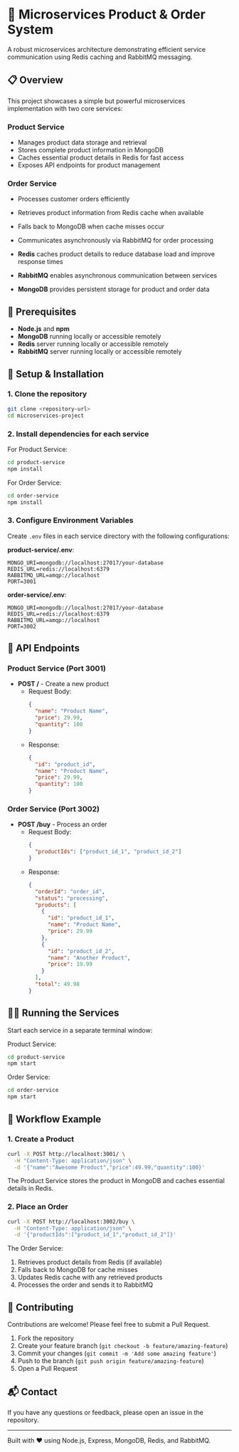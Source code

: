 # 🚀 Microservices Product & Order System

A robust microservices architecture demonstrating efficient service communication using Redis caching and RabbitMQ messaging.

## 📋 Overview

This project showcases a simple but powerful microservices implementation with two core services:

### Product Service
- Manages product data storage and retrieval
- Stores complete product information in MongoDB
- Caches essential product details in Redis for fast access
- Exposes API endpoints for product management

### Order Service
- Processes customer orders efficiently
- Retrieves product information from Redis cache when available
- Falls back to MongoDB when cache misses occur
- Communicates asynchronously via RabbitMQ for order processing


- **Redis** caches product details to reduce database load and improve response times
- **RabbitMQ** enables asynchronous communication between services
- **MongoDB** provides persistent storage for product and order data

## 🔧 Prerequisites

- **Node.js** and **npm**
- **MongoDB** running locally or accessible remotely
- **Redis** server running locally or accessible remotely
- **RabbitMQ** server running locally or accessible remotely

## 🚀 Setup & Installation

### 1. Clone the repository

```sh
git clone <repository-url>
cd microservices-project
```

### 2. Install dependencies for each service

For Product Service:
```sh
cd product-service
npm install
```

For Order Service:
```sh
cd order-service
npm install
```

### 3. Configure Environment Variables

Create `.env` files in each service directory with the following configurations:

**product-service/.env**:
```
MONGO_URI=mongodb://localhost:27017/your-database
REDIS_URL=redis://localhost:6379
RABBITMQ_URL=amqp://localhost
PORT=3001
```

**order-service/.env**:
```
MONGO_URI=mongodb://localhost:27017/your-database
REDIS_URL=redis://localhost:6379
RABBITMQ_URL=amqp://localhost
PORT=3002
```

## 📡 API Endpoints

### Product Service (Port 3001)

- **POST /** - Create a new product
  - Request Body:
    ```json
    {
      "name": "Product Name",
      "price": 29.99,
      "quantity": 100
    }
    ```
  - Response:
    ```json
    {
      "id": "product_id",
      "name": "Product Name",
      "price": 29.99,
      "quantity": 100
    }
    ```

### Order Service (Port 3002)

- **POST /buy** - Process an order
  - Request Body:
    ```json
    {
      "productIds": ["product_id_1", "product_id_2"]
    }
    ```
  - Response:
    ```json
    {
      "orderId": "order_id",
      "status": "processing",
      "products": [
        {
          "id": "product_id_1",
          "name": "Product Name",
          "price": 29.99
        },
        {
          "id": "product_id_2",
          "name": "Another Product",
          "price": 19.99
        }
      ],
      "total": 49.98
    }
    ```

## 🏃‍♂️ Running the Services

Start each service in a separate terminal window:

Product Service:
```sh
cd product-service
npm start
```

Order Service:
```sh
cd order-service
npm start
```

## 🔄 Workflow Example

### 1. Create a Product

```sh
curl -X POST http://localhost:3001/ \
  -H "Content-Type: application/json" \
  -d '{"name":"Awesome Product","price":49.99,"quantity":100}'
```

The Product Service stores the product in MongoDB and caches essential details in Redis.

### 2. Place an Order

```sh
curl -X POST http://localhost:3002/buy \
  -H "Content-Type: application/json" \
  -d '{"productIds":["product_id_1","product_id_2"]}'
```

The Order Service:
1. Retrieves product details from Redis (if available)
2. Falls back to MongoDB for cache misses
3. Updates Redis cache with any retrieved products
4. Processes the order and sends it to RabbitMQ


## 🤝 Contributing

Contributions are welcome! Please feel free to submit a Pull Request.

1. Fork the repository
2. Create your feature branch (`git checkout -b feature/amazing-feature`)
3. Commit your changes (`git commit -m 'Add some amazing feature'`)
4. Push to the branch (`git push origin feature/amazing-feature`)
5. Open a Pull Request


## 📬 Contact

If you have any questions or feedback, please open an issue in the repository.

---

Built with ❤️ using Node.js, Express, MongoDB, Redis, and RabbitMQ.
